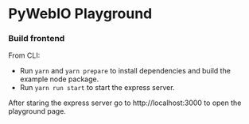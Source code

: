 # PyWebIO Playground

### Build frontend

From CLI:
- Run `yarn` and `yarn prepare` to install dependencies and build the example node package.
- Run `yarn run start` to start the express server.

After staring the express server go to http://localhost:3000 to open the playground page.

